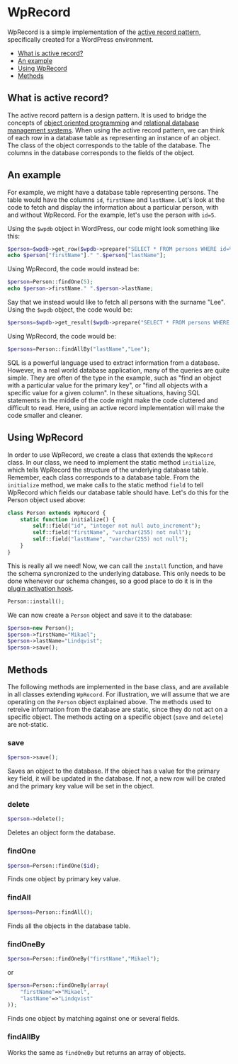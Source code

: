 # WpRecord
WpRecord is a simple implementation of the [active record pattern](https://en.wikipedia.org/wiki/Active_record_pattern), specifically created for a WordPress environment.

* [What is active record?](#what-is-active-record)
* [An example](#an-example)
* [Using WpRecord](#using-wprecord)
* [Methods](#methods)

## What is active record?

The active record pattern is a design pattern. It is used to bridge the concepts of [object oriented programming](https://en.wikipedia.org/wiki/Object-oriented_programming) and [relational database management systems](https://en.wikipedia.org/wiki/Relational_database_management_system). When using the active record pattern, we can think of each row in a database table as representing an instance of an object. The class of the object corresponds to the table of the database. The columns in the database corresponds to the fields of the object.

## An example

For example, we might have a database table representing persons. The table would have the columns `id`, `firstName` and `lastName`. Let's look at the code to fetch and display the information about a particular person, with and without WpRecord. For the example, let's use the person with `id=5`.

Using the `$wpdb` object in WordPress, our code might look something like this:

```php
$person=$wpdb->get_row($wpdb->prepare("SELECT * FROM persons WHERE id=%s",5),ARRAY_A);
echo $person["firstName"]." ".$person["lastName"];
```

Using WpRecord, the code would instead be:

```php
$person=Person::findOne(5);
echo $person->firstName." ".$person->lastName;
```

Say that we instead would like to fetch all persons with the surname "Lee". Using the `$wpdb` object, the code would be:

```php
$persons=$wpdb->get_result($wpdb->prepare("SELECT * FROM persons WHERE lastName=%s","Lee"),ARRAY_A);
```

Using WpRecord, the code would be:

```php
$persons=Person::findAllBy("lastName","Lee");
```

SQL is a powerful language used to extract information from a database. However, in a real world database application, many of the queries are quite simple. They are often of the type in the example, such as "find an object with a particular value for the primary key", or "find all objects with a specific value for a given column". In these situations, having SQL statements in the middle of the code might make the code cluttered and difficult to read. Here, using an active record implementation will make the code smaller and cleaner.

## Using WpRecord

In order to use WpRecord, we create a class that extends the `WpRecord` class. In our class, we need to implement the static method `initialize`, which tells WpRecord the structure of the underlying database table. Remember, each class corresponds to a database table. From the `initialize` method, we make calls to the static method `field` to tell WpRecord which fields our database table should have. Let's do this for the Person object used above:

```php
class Person extends WpRecord {
    static function initialize() {
        self::field("id", "integer not null auto_increment");
        self::field("firstName", "varchar(255) not null");        
        self::field("lastName", "varchar(255) not null");        
    }
}
```

This is really all we need!  Now, we can call the `install` function, and have the schema syncronized to the
underlying database. This only needs to be done whenever our schema changes,
so a good place to do it is in the [plugin activation hook](https://developer.wordpress.org/plugins/the-basics/activation-deactivation-hooks/).

```php
Person::install();
```

We can now create a `Person` object and save it to the database:

```php
$person=new Person();
$person->firstName="Mikael";
$person->lastName="Lindqvist";
$person->save();
```

## Methods

The following methods are implemented in the base class, and are available in all classes extending `WpRecord`. For illustration, we will assume that we are operating on the `Person` object explained above. The methods used to retreive information from the database are static, since they do not act on a specific object. The methods acting on a specific object (`save` and `delete`) are not-static.

### save

```php
$person->save();
```

Saves an object to the database. If the object has a value for the primary key field, it will be updated in the database. If not, a new row will be crated and the primary key value will be set in the object.

### delete

```php
$person->delete();
```

Deletes an object form the database.

### findOne
```php
$person=Person::findOne($id);
```

Finds one object by primary key value.

### findAll
```php
$persons=Person::findAll();
```

Finds all the objects in the database table.

### findOneBy
```php
$person=Person::findOneBy("firstName","Mikael");
```

or
```php
$person=Person::findOneBy(array(
    "firstName"=>"Mikael",
    "lastName"=>"Lindqvist"
));
```

Finds one object by matching against one or several fields.

### findAllBy

Works the same as `findOneBy` but returns an array of objects.

